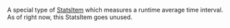 A special type of [StatsItem](https://developer.roblox.com/en-us/api-reference/class/StatsItem) which measures a runtime average time interval.  
As of right now, this StatsItem goes unused.